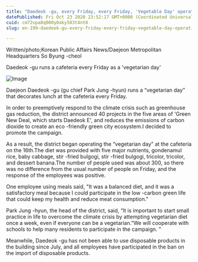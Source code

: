 ```yaml
---
title: "Daedeok -gu, every Friday, every Friday, 'Vegetable Day' operation"
datePublished: Fri Oct 23 2020 23:52:17 GMT+0000 (Coordinated Universal Time)
cuid: cm72vpa8q000y0aky583t4nt8
slug: en-199-daedeok-gu-every-friday-every-friday-vegetable-day-operation

---
```



Written/photo;Korean Public Affairs News/Daejeon Metropolitan Headquarters So Byung -cheol

Daedeok -gu runs a cafeteria every Friday as a 'vegetarian day'

![Image](https://cdn.hashnode.com/res/hashnode/image/upload/v1739423264819/9d5da380-3aa3-4b89-bd5f-e41c72eb9e78.jpeg)

Daejeon Daedeok -gu (gu chief Park Jung -hyun) runs a “vegetarian day” that decorates lunch at the cafeteria every Friday.

In order to preemptively respond to the climate crisis such as greenhouse gas reduction, the district announced 40 projects in the five areas of 'Green New Deal, which starts Daedeok E', and reduces the emissions of carbon dioxide to create an eco -friendly green city ecosystem.I decided to promote the campaign.

As a result, the district began operating the “vegetarian day” at the cafeteria on the 16th.The diet was provided with five major nutrients, gondenamul rice, baby cabbage, stir -fried bulgogi, stir -fried bulgogi, tricolor, tricolor, and dessert banana.The number of people used was about 300, so there was no difference from the usual number of people on Friday, and the response of the employees was positive.

One employee using meals said, "It was a balanced diet, and it was a satisfactory meal because I could participate in the low -carbon green life that could keep my health and reduce meat consumption."

Park Jung -hyun, the head of the district, said, “It is important to start small practice in life to overcome the climate crisis by attempting vegetarian diet once a week, even if everyone can be a vegetarian.”We will cooperate with schools to help many residents to participate in the campaign. ”

Meanwhile, Daedeok -gu has not been able to use disposable products in the building since July, and all employees have participated in the ban on the import of disposable products.